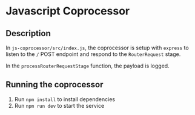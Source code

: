 # Javascript Coprocessor

## Description

In `js-coprocessor/src/index.js`, the coprocessor is setup with `express` to listen to the `/` POST endpoint and respond to the `RouterRequest` stage.

In the `processRouterRequestStage` function, the payload is logged.

## Running the coprocessor

1. Run `npm install` to install dependencies
1. Run `npm run dev` to start the service
